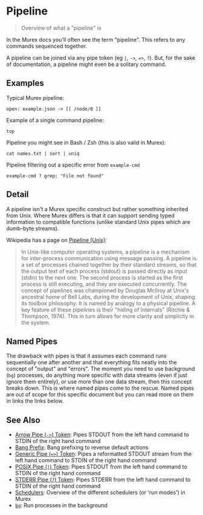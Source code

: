 # Pipeline

> Overview of what a "pipeline" is

In the Murex docs you'll often see the term "pipeline". This refers to any
commands sequenced together.

A pipeline can be joined via any pipe token (eg `|`, `->`, `=>`, `?`). But,
for the sake of documentation, a pipeline might even be a solitary command.

## Examples

Typical Murex pipeline:

    open: example.json -> [[ /node/0 ]]

Example of a single command pipeline:

    top

Pipeline you might see in Bash / Zsh (this is also valid in Murex):

    cat names.txt | sort | uniq

Pipeline filtering out a specific error from `example-cmd`

    example-cmd ? grep: "File not found"

## Detail

A pipeline isn't a Murex specific construct but rather something inherited
from Unix. Where Murex differs is that it can support sending typed
information to compatible functions (unlike standard Unix pipes which are
dumb-byte streams).

Wikipedia has a page on [Pipeline (Unix)](<https://en.wikipedia.org/wiki/Pipeline_(Unix)>):

> In Unix-like computer operating systems, a pipeline is a mechanism for
> inter-process communication using message passing. A pipeline is a set of
> processes chained together by their standard streams, so that the output
> text of each process (stdout) is passed directly as input (stdin) to the
> next one. The second process is started as the first process is still
> executing, and they are executed concurrently. The concept of pipelines was
> championed by Douglas McIlroy at Unix's ancestral home of Bell Labs, during
> the development of Unix, shaping its toolbox philosophy. It is named by
> analogy to a physical pipeline. A key feature of these pipelines is their
> "hiding of internals" (Ritchie & Thompson, 1974). This in turn allows for
> more clarity and simplicity in the system.

## Named Pipes

The drawback with pipes is that it assumes each command runs sequentially one
after another and that everything fits neatly into the concept of "output" and
"errors". The moment you need to use background (`bg`) processes, do anything
more specific with data streams (even if just ignore them entirely), or use
more than one data stream, then this concept breaks down. This is where named
pipes come to the rescue. Named pipes are out of scope for this specific
document but you can read more on them in links the links below.

## See Also

- [Arrow Pipe (`->`) Token](/parser/pipe-arrow.md):
  Pipes STDOUT from the left hand command to STDIN of the right hand command
- [Bang Prefix](/user-guide/bang-prefix.md):
  Bang prefixing to reverse default actions
- [Generic Pipe (`=>`) Token](/parser/pipe-generic.md):
  Pipes a reformatted STDOUT stream from the left hand command to STDIN of the right hand command
- [POSIX Pipe (`|`) Token](/parser/pipe-posix.md):
  Pipes STDOUT from the left hand command to STDIN of the right hand command
- [STDERR Pipe (`?`) Token](/parser/pipe-err.md):
  Pipes STDERR from the left hand command to STDIN of the right hand command
- [Schedulers](/user-guide/schedulers.md):
  Overview of the different schedulers (or 'run modes') in Murex
- [`bg`](/commands/bg.md):
  Run processes in the background

